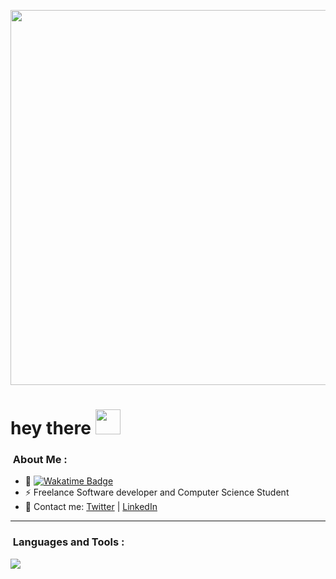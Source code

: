 <p align="center"><img src="https://media.licdn.com/dms/image/v2/D4D16AQH6VDTQuhqu0Q/profile-displaybackgroundimage-shrink_350_1400/profile-displaybackgroundimage-shrink_350_1400/0/1704738922030?e=1735171200&v=beta&t=XW3NVaWXtjcTXsWnXvUFYWpBvKQBhhkppclSx52tFig" width="600"/></p>

<h1 align="left">hey there <img src="https://media.giphy.com/media/hvRJCLFzcasrR4ia7z/giphy.gif" width="40"></h1>

### &nbsp;About Me :
- 🚀 <a href="https://wakatime.com/@mochaaless"> <img src="https://wakatime.com/badge/user/018b821c-d9fc-42c8-b52e-7adba12899a1.svg" alt="Wakatime Badge" > </a>
- ⚡ Freelance Software developer and Computer Science Student
- 💬 Contact me: [Twitter](https://twitter.com/mochaaless) | [LinkedIn](https://www.linkedin.com/in/david-mochales/)
  
---

### &nbsp;Languages and Tools :
![](https://skillicons.dev/icons?i=go,py,ts,java,cpp,mongodb,mysql,postman,git,vscode&theme=light&perline=25)
